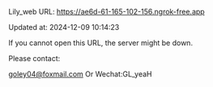 Lily_web URL: https://ae6d-61-165-102-156.ngrok-free.app

Updated at: 2024-12-09 10:14:23

If you cannot open this URL, the server might be down.

Please contact: 

goley04@foxmail.com Or Wechat:GL_yeaH